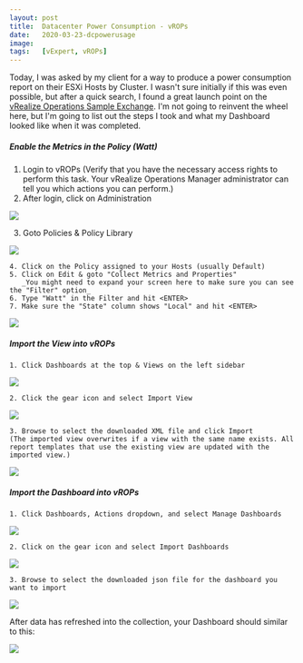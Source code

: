 ```yaml
---
layout: post
title:  Datacenter Power Consumption - vROPs
date:   2020-03-23-dcpowerusage
image:  
tags:   [vExpert, vROPs]
---
```

Today, I was asked by my client for a way to produce a power consumption report on their ESXi Hosts by Cluster. I wasn't sure initially if this was even possible, but after a quick search, I found a great launch point on the [vRealize Operations Sample Exchange](https://vrealize.vmware.com/sample-exchange/). I'm not going to reinvent the wheel here, but I'm going to list out the steps I took and what my Dashboard looked like when it was completed.

<h5>Enable the Metrics in the Policy (Watt)</h5>

1. Login to vROPs
   (Verify that you have the necessary access rights to perform this task. Your vRealize Operations Manager administrator can tell you which actions you can perform.)
2. After login, click on Administration  

![]({{site.baseurl}}/img/vrops_1.png)

3. Goto Policies & Policy Library  

![]({{site.baseurl}}/img/vrops_2.png)

    4. Click on the Policy assigned to your Hosts (usually Default)
    5. Click on Edit & goto "Collect Metrics and Properties"
       _You might need to expand your screen here to make sure you can see the "Filter" option_
    6. Type "Watt" in the Filter and hit <ENTER>
    7. Make sure the "State" column shows "Local" and hit <ENTER>  

![]({{site.baseurl}}/img/vrops_3.png)

<h5>Import the View into vROPs</h5>

    1. Click Dashboards at the top & Views on the left sidebar  

![]({{site.baseurl}}/img/vrops_4.png)

    2. Click the gear icon and select Import View  

![]({{site.baseurl}}/img/vrops_5.png)

    3. Browse to select the downloaded XML file and click Import
    (The imported view overwrites if a view with the same name exists. All report templates that use the existing view are updated with the imported view.)  
       
![]({{site.baseurl}}/img/vrops_5a.png)

<h5>Import the Dashboard into vROPs</h5>

    1. Click Dashboards, Actions dropdown, and select Manage Dashboards  

![]({{site.baseurl}}/img/vrops_6.png)

    2. Click on the gear icon and select Import Dashboards  

![]({{site.baseurl}}/img/vrops_7.png)

    3. Browse to select the downloaded json file for the dashboard you want to import  

![]({{site.baseurl}}/img/vrops_7a.png)

After data has refreshed into the collection, your Dashboard should similar to this:  

![]({{site.baseurl}}/img/vrops_dash.png)
